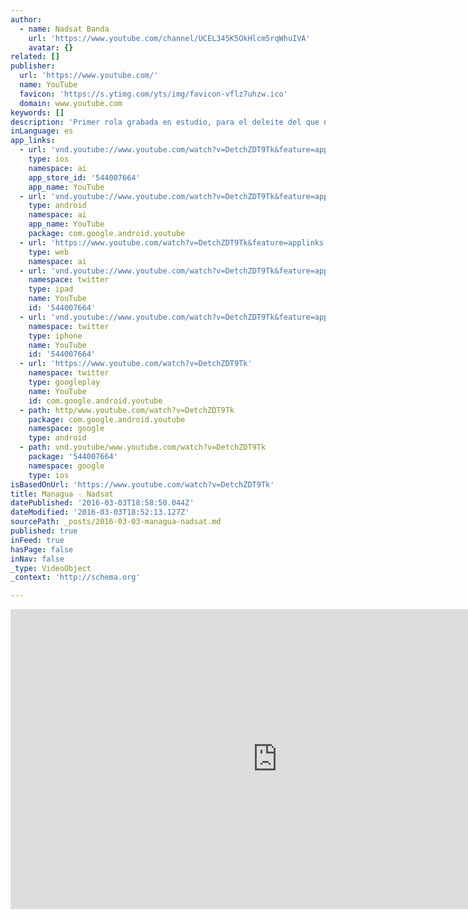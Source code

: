 ```yaml
---
author:
  - name: Nadsat Banda
    url: 'https://www.youtube.com/channel/UCEL345K5OkHlcm5rqWhuIVA'
    avatar: {}
related: []
publisher:
  url: 'https://www.youtube.com/'
  name: YouTube
  favicon: 'https://s.ytimg.com/yts/img/favicon-vflz7uhzw.ico'
  domain: www.youtube.com
keywords: []
description: 'Primer rola grabada en estudio, para el deleite del que nos pille la jugada!. Una combinación entre percepción de un tema social y ritmo salido de nuestras facultades! Con mucho gusto les presentamos Managua! Cesar Caceres - Voz Miguel Navarrete - Guitarra/Voces Juberth Flores - Bajo/Voces Jamil Zeledón - Teclados Swynton Hodson - Batería Mezcla, masterización y grabación: Leonardo Canales,Arboleda Estudio.'
inLanguage: es
app_links:
  - url: 'vnd.youtube://www.youtube.com/watch?v=DetchZDT9Tk&feature=applinks'
    type: ios
    namespace: ai
    app_store_id: '544007664'
    app_name: YouTube
  - url: 'vnd.youtube://www.youtube.com/watch?v=DetchZDT9Tk&feature=applinks'
    type: android
    namespace: ai
    app_name: YouTube
    package: com.google.android.youtube
  - url: 'https://www.youtube.com/watch?v=DetchZDT9Tk&feature=applinks'
    type: web
    namespace: ai
  - url: 'vnd.youtube://www.youtube.com/watch?v=DetchZDT9Tk&feature=applinks'
    namespace: twitter
    type: ipad
    name: YouTube
    id: '544007664'
  - url: 'vnd.youtube://www.youtube.com/watch?v=DetchZDT9Tk&feature=applinks'
    namespace: twitter
    type: iphone
    name: YouTube
    id: '544007664'
  - url: 'https://www.youtube.com/watch?v=DetchZDT9Tk'
    namespace: twitter
    type: googleplay
    name: YouTube
    id: com.google.android.youtube
  - path: http/www.youtube.com/watch?v=DetchZDT9Tk
    package: com.google.android.youtube
    namespace: google
    type: android
  - path: vnd.youtube/www.youtube.com/watch?v=DetchZDT9Tk
    package: '544007664'
    namespace: google
    type: ios
isBasedOnUrl: 'https://www.youtube.com/watch?v=DetchZDT9Tk'
title: Managua - Nadsat
datePublished: '2016-03-03T18:58:50.044Z'
dateModified: '2016-03-03T18:52:13.127Z'
sourcePath: _posts/2016-03-03-managua-nadsat.md
published: true
inFeed: true
hasPage: false
inNav: false
_type: VideoObject
_context: 'http://schema.org'

---
```

<iframe src="https://cdn.embedly.com/widgets/media.html?src=https%3A%2F%2Fwww.youtube.com%2Fembed%2FDetchZDT9Tk%3Ffeature%3Doembed&amp;url=https%3A%2F%2Fwww.youtube.com%2Fwatch%3Fv%3DDetchZDT9Tk&amp;image=https%3A%2F%2Fi.ytimg.com%2Fvi%2FDetchZDT9Tk%2Fhqdefault.jpg&amp;key=b7d04c9b404c499eba89ee7072e1c4f7&amp;type=text%2Fhtml&amp;schema=youtube" width="854" height="480" scrolling="no" frameborder="0" allowfullscreen="allowfullscreen" style=""></iframe>